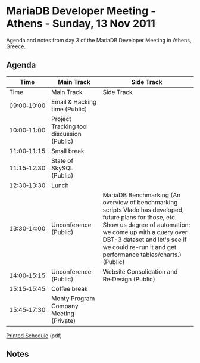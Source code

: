 
# MariaDB Developer Meeting - Athens - Sunday, 13 Nov 2011

Agenda and notes from day 3 of the MariaDB Developer Meeting in Athens, Greece.


## Agenda



| Time | Main Track | Side Track |
| --- | --- | --- |
| Time | Main Track | Side Track |
| 09:00‑10:00 | Email & Hacking time (Public) |  |
| 10:00‑11:00 | Project Tracking tool discussion (Public) |  |
| 11:00‑11:15 | Small break |  |
| 11:15‑12:30 | State of SkySQL (Public) |  |
| 12:30‑13:30 | Lunch |  |
| 13:30‑14:00 | Unconference (Public) | MariaDB Benchmarking (An overview of benchmarking scripts Vlado has developed, future plans for those, etc. Show us degree of automation: we come up with a query over DBT-3 dataset and let's see if we could re-run it and get performance tables/charts.) (Public) |
| 14:00‑15:15 | Unconference (Public) | Website Consolidation and Re‑Design (Public) |
| 15:15‑15:45 | Coffee break |  |
| 15:45‑17:30 | Monty Program Company Meeting (Private) |  |

[Printed Schedule](https://askmonty.org/blog/wp-content/uploads/2011/11/MariaDB-%CE%B5%CF%86%CE%B7%CE%BC%CE%B5%CF%81%CE%AF%CE%B4%CE%B1-13-Nov-2011.pdf) (pdf)


## Notes

